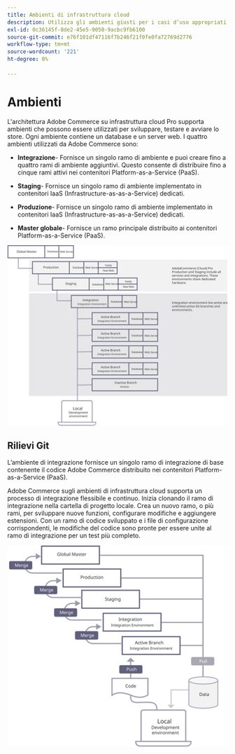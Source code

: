 ```yaml
---
title: Ambienti di infrastruttura cloud
description: Utilizza gli ambienti giusti per i casi d’uso appropriati.
exl-id: 0c36145f-8de2-45e5-9050-9acbc9fb6100
source-git-commit: e76f101df47116f7b246f21f0fe0fa72769d2776
workflow-type: tm+mt
source-wordcount: '221'
ht-degree: 0%

---
```


# Ambienti

L&#39;architettura Adobe Commerce su infrastruttura cloud Pro supporta ambienti che possono essere utilizzati per sviluppare, testare e avviare lo store. Ogni ambiente contiene un database e un server web. I quattro ambienti utilizzati da Adobe Commerce sono:

- **Integrazione**- Fornisce un singolo ramo di ambiente e puoi creare fino a quattro rami di ambiente aggiuntivi. Questo consente di distribuire fino a cinque rami attivi nei contenitori Platform-as-a-Service (PaaS).

- **Staging**- Fornisce un singolo ramo di ambiente implementato in contenitori IaaS (Infrastructure-as-as-a-Service) dedicati.

- **Produzione**- Fornisce un singolo ramo di ambiente implementato in contenitori IaaS (Infrastructure-as-as-a-Service) dedicati.

- **Master globale**- Fornisce un ramo principale distribuito ai contenitori Platform-as-a-Service (PaaS).

![Diagramma che mostra la relazione tra gli ambienti cloud Adobe Commerce](../../../assets/playbooks/environment-diagram.svg)

## Rilievi Git

L’ambiente di integrazione fornisce un singolo ramo di integrazione di base contenente il codice Adobe Commerce distribuito nei contenitori Platform-as-a-Service (PaaS).

Adobe Commerce sugli ambienti di infrastruttura cloud supporta un processo di integrazione flessibile e continuo. Inizia clonando il ramo di integrazione nella cartella di progetto locale. Crea un nuovo ramo, o più rami, per sviluppare nuove funzioni, configurare modifiche e aggiungere estensioni. Con un ramo di codice sviluppato e i file di configurazione corrispondenti, le modifiche del codice sono pronte per essere unite al ramo di integrazione per un test più completo.

![Diagramma che mostra la strategia di diramazione basata su Git per gli ambienti cloud Adobe Commerce](../../../assets/playbooks/branching-diagram.svg)

